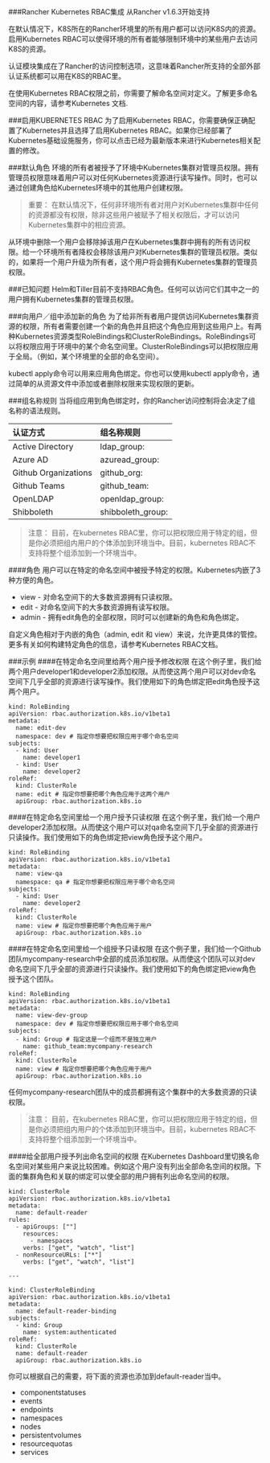 ###Rancher Kubernetes RBAC集成
从Rancher v1.6.3开始支持

在默认情况下，K8S所在的Rancher环境里的所有用户都可以访问K8S内的资源。启用Kubernetes RBAC可以使得环境的所有者能够限制环境中的某些用户去访问K8S的资源。

认证模块集成在了Rancher的访问控制选项，这意味着Rancher所支持的全部外部认证系统都可以用在K8S的RBAC里。

在使用Kubernetes RBAC权限之前，你需要了解命名空间对定义。了解更多命名空间的内容，请参考Kubernetes 文档.

###启用KUBERNETES RBAC
为了启用Kubernetes RBAC，你需要确保正确配置了Kubernetes并且选择了启用Kubernetes RBAC。如果你已经部署了Kubernetes基础设施服务，你可以点击已经为最新版本来进行Kubernetes相关配置的修改。

###默认角色
环境的所有者被授予了环境中Kubernetes集群对管理员权限。拥有管理员权限意味着用户可以对任何Kubernetes资源进行读写操作。同时，也可以通过创建角色给Kubernetes环境中的其他用户创建权限。

> 重要：
在默认情况下，任何非环境所有者对用户对Kubernetes集群中任何的资源都没有权限，除非这些用户被赋予了相关权限后，才可以访问Kubernetes集群中的相应资源。

从环境中删除一个用户会移除掉该用户在Kubernetes集群中拥有的所有访问权限。给一个环境所有者降权会移除该用户对Kubernetes集群的管理员权限。类似的，如果将一个用户升级为所有者，这个用户将会拥有Kubernetes集群的管理员权限。

###已知问题
Helm和Tiller目前不支持RBAC角色。任何可以访问它们其中之一的用户拥有Kubernetes集群的管理员权限。

###向用户／组中添加新的角色
为了给非所有者用户提供访问Kubernetes集群资源的权限，所有者需要创建一个新的角色并且把这个角色应用到这些用户上。有两种Kubernetes资源类型RoleBindings和ClusterRoleBindings。RoleBindings可以将权限应用于环境中的某个命名空间里。ClusterRoleBindings可以把权限应用于全局。（例如，某个环境里的全部的命名空间）。

kubectl apply命令可以用来应用角色绑定。你也可以使用kubectl apply命令，通过简单的从资源文件中添加或者删除权限来实现权限的更新。

###组名称规则
当将组应用到角色绑定时，你的Rancher访问控制将会决定了组名称的语法规则。

|认证方式	|组名称规则
|:-|:-|
|Active Directory	|ldap_group:<NAME>
|Azure AD	|azuread_group:<NAME>
|Github Organizations	|github_org:<NAME>
|Github Teams	|github_team:<NAME>
|OpenLDAP	|openldap_group:<NAME>
|Shibboleth	|shibboleth_group:<NAME>


> 注意：
目前，在kubernetes RBAC里，你可以把权限应用于特定的组，但是你必须把组内用户的个体添加到环境当中。目前，kubernetes RBAC不支持将整个组添加到一个环境当中。

####角色
用户可以在特定的命名空间中被授予特定的权限。Kubernetes内嵌了3种方便的角色。

- view - 对命名空间下的大多数资源拥有只读权限。
- edit - 对命名空间下的大多数资源拥有读写权限。
- admin - 拥有edit角色的全部权限，同时可以创建新的角色和角色绑定。

自定义角色相对于内嵌的角色（admin, edit 和 view）来说，允许更具体的管控。更多有关如何构建特定角色的信息，请参考Kubernetes RBAC文档。

###示例
####在特定命名空间里给两个用户授予修改权限
在这个例子里，我们给两个用户developer1和developer2添加权限。从而使这两个用户可以对dev命名空间下几乎全部的资源进行读写操作。我们使用如下的角色绑定把edit角色授予这两个用户。

```
kind: RoleBinding
apiVersion: rbac.authorization.k8s.io/v1beta1
metadata:
  name: edit-dev
  namespace: dev # 指定你想要把权限应用于哪个命名空间
subjects:
  - kind: User
    name: developer1
  - kind: User
    name: developer2
roleRef:
  kind: ClusterRole
  name: edit # 指定你想要把哪个角色应用于这两个用户
  apiGroup: rbac.authorization.k8s.io
```

####在特定命名空间里给一个用户授予只读权限
在这个例子里，我们给一个用户developer2添加权限。从而使这个用户可以对qa命名空间下几乎全部的资源进行只读操作。我们使用如下的角色绑定把view角色授予这个用户。

```
kind: RoleBinding
apiVersion: rbac.authorization.k8s.io/v1beta1
metadata:
  name: view-qa
  namespace: qa # 指定你想要把权限应用于哪个命名空间
subjects:
  - kind: User
    name: developer2
roleRef:
  kind: ClusterRole
  name: view # 指定你想要把哪个角色应用于用户
  apiGroup: rbac.authorization.k8s.io
```

####在特定命名空间里给一个组授予只读权限
在这个例子里，我们给一个Github团队mycompany-research中全部的成员添加权限。从而使这个团队可以对dev命名空间下几乎全部的资源进行只读操作。我们使用如下的角色绑定把view角色授予这个团队。

```
kind: RoleBinding
apiVersion: rbac.authorization.k8s.io/v1beta1
metadata:
  name: view-dev-group
  namespace: dev # 指定你想要把权限应用于哪个命名空间
subjects:
  - kind: Group # 指定这是一个组而不是独立用户
    name: github_team:mycompany-research
roleRef:
  kind: ClusterRole
  name: view # 指定你想要把哪个角色应用于用户
  apiGroup: rbac.authorization.k8s.io
```

任何mycompany-research团队中的成员都拥有这个集群中的大多数资源的只读权限。

> 注意：
目前，在kubernetes RBAC里，你可以把权限应用于特定的组，但是你必须把组内用户的个体添加到环境当中。目前，kubernetes RBAC不支持将整个组添加到一个环境当中。

####给全部用户授予列出命名空间的权限
在Kubernetes Dashboard里切换名命名空间对某些用户来说比较困难。例如这个用户没有列出全部命名空间的权限。下面的集群角色和关联的绑定可以使全部的用户拥有列出命名空间的权限。

```
kind: ClusterRole
apiVersion: rbac.authorization.k8s.io/v1beta1
metadata:
  name: default-reader
rules:
  - apiGroups: [""]
    resources:
      - namespaces
    verbs: ["get", "watch", "list"]
  - nonResourceURLs: ["*"]
    verbs: ["get", "watch", "list"]

---

kind: ClusterRoleBinding
apiVersion: rbac.authorization.k8s.io/v1beta1
metadata:
  name: default-reader-binding
subjects:
  - kind: Group
    name: system:authenticated
roleRef:
  kind: ClusterRole
  name: default-reader
  apiGroup: rbac.authorization.k8s.io
```

你可以根据自己的需要，将下面的资源也添加到default-reader当中。

- componentstatuses
- events
- endpoints
- namespaces
- nodes
- persistentvolumes
- resourcequotas
- services